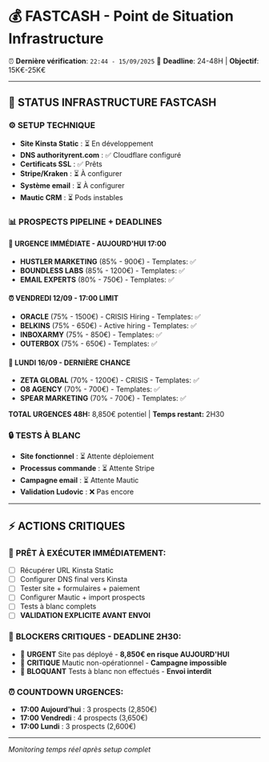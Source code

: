 # 💰 FASTCASH - Point de Situation Infrastructure

⏰ **Dernière vérification**: `22:44 - 15/09/2025`
🎯 **Deadline**: 24-48H | **Objectif**: 15K€-25K€

---

## 🚨 STATUS INFRASTRUCTURE FASTCASH

### ⚙️ **SETUP TECHNIQUE** 
- **Site Kinsta Static** : ⏳ En développement
- **DNS authorityrent.com** : ✅ Cloudflare configuré 
- **Certificats SSL** : ✅ Prêts
- **Stripe/Kraken** : ⏳ À configurer
- **Système email** : ⏳ À configurer
- **Mautic CRM** : ⏳ Pods instables

### 📊 **PROSPECTS PIPELINE + DEADLINES**

#### 🚨 **URGENCE IMMÉDIATE - AUJOURD'HUI 17:00**
- **HUSTLER MARKETING** (85% - 900€) - Templates: ✅ 
- **BOUNDLESS LABS** (85% - 1200€) - Templates: ✅
- **EMAIL EXPERTS** (80% - 750€) - Templates: ✅

#### ⏰ **VENDREDI 12/09 - 17:00 LIMIT**  
- **ORACLE** (75% - 1500€) - CRISIS Hiring - Templates: ✅
- **BELKINS** (75% - 650€) - Active hiring - Templates: ✅
- **INBOXARMY** (75% - 850€) - Templates: ✅
- **OUTERBOX** (75% - 650€) - Templates: ✅

#### 📅 **LUNDI 16/09 - DERNIÈRE CHANCE**
- **ZETA GLOBAL** (70% - 1200€) - CRISIS - Templates: ✅
- **O8 AGENCY** (70% - 700€) - Templates: ✅  
- **SPEAR MARKETING** (70% - 700€) - Templates: ✅

**TOTAL URGENCES 48H:** 8,850€ potentiel | **Temps restant:** 2H30

### 🔒 **TESTS À BLANC**
- **Site fonctionnel** : ⏳ Attente déploiement
- **Processus commande** : ⏳ Attente Stripe
- **Campagne email** : ⏳ Attente Mautic
- **Validation Ludovic** : ❌ Pas encore

---

## ⚡ **ACTIONS CRITIQUES**

### 🎯 **PRÊT À EXÉCUTER IMMÉDIATEMENT:**
- [ ] Récupérer URL Kinsta Static
- [ ] Configurer DNS final vers Kinsta  
- [ ] Tester site + formulaires + paiement
- [ ] Configurer Mautic + import prospects
- [ ] Tests à blanc complets
- [ ] **VALIDATION EXPLICITE AVANT ENVOI**

### 🚨 **BLOCKERS CRITIQUES - DEADLINE 2H30:**
- 🔴 **URGENT** Site pas déployé - **8,850€ en risque AUJOURD'HUI**
- 🔴 **CRITIQUE** Mautic non-opérationnel - **Campagne impossible**
- 🔴 **BLOQUANT** Tests à blanc non effectués - **Envoi interdit**

### ⏰ **COUNTDOWN URGENCES:**
- **17:00 Aujourd'hui** : 3 prospects (2,850€)
- **17:00 Vendredi** : 4 prospects (3,650€)  
- **17:00 Lundi** : 3 prospects (2,600€)

---

*Monitoring temps réel après setup complet*